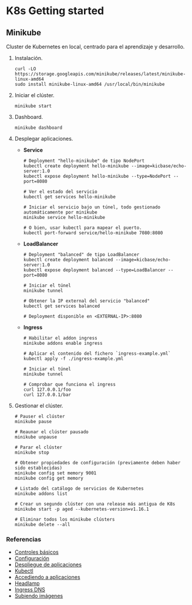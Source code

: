 # K8s Getting started

## Minikube

Cluster de Kubernetes en local, centrado para el aprendizaje y desarrollo.

1. Instalación.
    ```shell
    curl -LO https://storage.googleapis.com/minikube/releases/latest/minikube-linux-amd64
    sudo install minikube-linux-amd64 /usr/local/bin/minikube
    ```
2. Iniciar el clúster.
    ```shell
    minikube start
    ```
3. Dashboard.
    ```shell
    minikube dashboard
    ```
4. Desplegar aplicaciones.

    - **Service**
        ```shell
        # Deployment "hello-minikube" de tipo NodePort
        kubectl create deployment hello-minikube --image=kicbase/echo-server:1.0
        kubectl expose deployment hello-minikube --type=NodePort --port=8080

        # Ver el estado del servicio
        kubectl get services hello-minikube

        # Iniciar el servicio bajo un túnel, todo gestionado automáticamente por minikube
        minikube service hello-minikube

        # O bien, usar kubectl para mapear el puerto.
        kubectl port-forward service/hello-minikube 7080:8080
        ```

    - **LoadBalancer**
        ```shell
        # Deployment "balanced" de tipo LoadBalancer
        kubectl create deployment balanced --image=kicbase/echo-server:1.0
        kubectl expose deployment balanced --type=LoadBalancer --port=8080

        # Iniciar el túnel
        minikube tunnel

        # Obtener la IP external del servicio "balanced"
        kubectl get services balanced

        # Deployment disponible en <EXTERNAL-IP>:8080
        ```

    - **Ingress**
        ```shell
        # Habilitar el addon ingress
        minikube addons enable ingress

        # Aplicar el contenido del fichero `ingress-example.yml`
        kubectl apply -f ./ingress-example.yml

        # Iniciar el túnel
        minikube tunnel

        # Comprobar que funciona el ingress
        curl 127.0.0.1/foo
        curl 127.0.0.1/bar
        ```
5. Gestionar el clúster.
    ```shell
    # Pauser el clúster
    minikube pause

    # Reaunar el clúster pausado
    minikube unpause

    # Parar el clúster
    minikube stop

    # Obtener propiedades de configuración (previamente deben haber sido establecidas)
    minikube config set memory 9001
    minikube config get memory

    # Listado del catálogo de servicios de Kubernetes
    minikube addons list

    # Crear un segundo clúster con una release más antigua de K8s
    minikube start -p aged --kubernetes-version=v1.16.1

    # Eliminar todos los minikube clústers
    minikube delete --all
    ```

### Referencias

- [Controles básicos](https://minikube.sigs.k8s.io/docs/handbook/controls)
- [Configuración](https://minikube.sigs.k8s.io/docs/handbook/config)
- [Despliegue de aplicaciones](https://minikube.sigs.k8s.io/docs/handbook/deploying)
- [Kubectl](https://minikube.sigs.k8s.io/docs/handbook/kubectl)
- [Accediendo a aplicaciones](https://minikube.sigs.k8s.io/docs/handbook/accessing)
- [Headlamp](https://minikube.sigs.k8s.io/docs/handbook/addons/headlamp)
- [Ingress DNS](https://minikube.sigs.k8s.io/docs/handbook/addons/ingress-dns)
- [Subiendo imágenes](https://minikube.sigs.k8s.io/docs/handbook/pushing)
